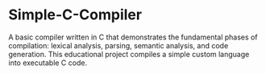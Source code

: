 # Simple-C-Compiler
A basic compiler written in C that demonstrates the fundamental phases of compilation: lexical analysis, parsing, semantic analysis, and code generation. This educational project compiles a simple custom language into executable C code.

